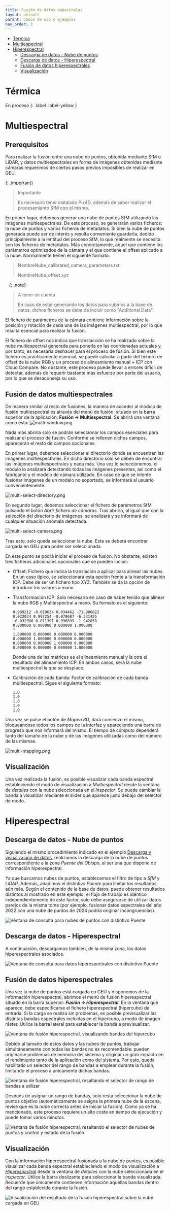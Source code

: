 ```yaml
---
title: Fusión de datos espectrales
layout: default
parent: Casos de uso y ejemplos
nav_order: 3
---
```


- [Térmica](#térmica)
- [Multiespectral](#multiespectral)
- [Hiperespectral](#hiperespectral)
  - [Descarga de datos - Nube de puntos](#descarga-de-datos---nube-de-puntos)
  - [Descarga de datos - Hiperespectral](#descarga-de-datos---hiperespectral)
  - [Fusión de datos hiperespectrales](#fusión-de-datos-hiperespectrales)
  - [Visualización](#visualización)

# Térmica

En proceso
{: .label .label-yellow }

# Multiespectral

## Prerequisitos

Para realizar la fusión entre una nube de puntos, obtenida mediante SfM o LiDAR, y datos multiespectrales en forma de imágenes obtenidas mediante cámaras requerimos de ciertos pasos previos imposibles de realizar en GEU. 

{: .important}

> Importante
> 
> Es necesario tener instalado Pix4D, además de saber realizar el procesamiento SfM con el mismo.

En primer lugar, debemos generar una nube de puntos SfM utilizando las imágenes multiespectrales. De este proceso, se generarán varios ficheros: la nube de puntos y varios ficheros de metadatos. Si bien la nube de puntos generada puede ser de interés y resulta conveniente guardarla, dedido principalmente a la lentitud del proceso SfM, lo que realmente se necesita son los ficheros de metadatos. Más concretamente, aquel que contiene los parámetros optimizados de la cámara y el que contiene el offset aplicado a la nube. Normalmente tienen el siguiente formato:

> NombreNube_calibrated_camera_parameters.txt
> 
> NombreNube_offset.xyz

   {: .note}

> A tener en cuenta
> 
> En caso de estar generando los datos para subirlos a la base de datos, dichos ficheros se debe de incluir como "Additional Data".

El fichero de parámetros de la cámara contiene información sobre la posición y rotación de cada una de las imágenes multiespectral, por lo que resulta esencial para realizar la fusión.

El fichero de offset nos indica que translacción se ha realizado sobre la nube multiespectral generada para ponerla en las coordenadas actuales y, por tanto, es necesaria deshacer para el proceso de fusión. Si bien este fichero es prácticamente esencial, se puede calcular a partir del fichero de offset de la nube RGB y un proceso de alineamiento manual + ICP con Cloud Compare. No obstante, este proceso puede llevar a errores dificil de detectar, además de requerir bastante más esfuerzo por parte del usuario, por lo que se desaconseja su uso.

## Fusión de datos multiespectrales

De manera similar al resto de fusiones, la manera de acceder al módulo de fusión multiespectral es através del menú de fusión, situado en la barra superior de la aplicación: **Fusión -> Multiespectral**. Se abrirá una ventana como esta:
![multi-window.png](../Assets/Images/multi-window.png)

Nada más abrirla solo se podrán seleccionar los campos esenciales para realizar el proceso de fusión. Conforme se rellenen dichos campos, aparecerán el resto de campos opcionales. 

En primer lugar, debemos seleccionar el directorio donde se encuentran las imágenes multiespectrales. En dicho directorio solo se deben de encontrar las imágenes multiespectrales y nada más. Una vez lo seleccionemos, el módulo lo analizará detectando todas las imágenes presentes, así como el fabricante y el modelo de cámara utilizado. En caso de que se intente fusionar imágenes de un modelo no soportado, se informará al usuario convenientemente. 

![multi-select-directory.png](../Assets/Images/multi-select-directory.png "Interfaz tras seleccionar el directorio de imágenes")

En segundo lugar, debemos seleccionar el fichero de parámetros SfM pulsando el botón *Abrir fichero de cámaras*. Tras abrirlo, al igual que con la selección del directorio de imágenes, se analizará y se informará de cualquier situación anómala detectada.

![multi-select-camera.png](../Assets/Images/multi-select-camera.png "Interfaz tras seleccionar el fichero de cámaras. Se puede ver una advertencia debido a que el nº de cámaras no coincide con el nº de imágenes.")

Tras esto, solo queda seleccionar la nube. Esta se deberá encontrar cargada en GEU para poder ser seleccionada. 



En este punto se podrá iniciar el proceso de fusión. No obstante, existen tres ficheros adicionales opcionales que se pueden incluir:

- Offset: Fichero que indica la translación a aplicar para alinear las nubes. En un caso típico, se seleccionará esta opción frente a la transformación ICP. Debe de ser un fichero tipo XYZ. También se da la opción de introducir los valores a mano.

- Transformación ICP: Solo necesario en caso de haber tenido que alinear la nube RGB y Multiespectral a mano. Su formato es el siguiente:
  
  ```
  0.999212 -0.019634 0.034462 -71.906822
  0.022034 0.997254 -0.070687 -6.331425
  -0.032980 0.071391 0.996899 -1.942858
  0.000000 0.000000 0.000000 1.000000
  *
  1.000000 0.000000 0.000000 0.000000
  0.000000 1.000000 0.000000 0.000000
  0.000000 0.000000 1.000000 0.000000
  0.000000 0.000000 0.000000 1.000000
  ```
  
  Donde una de las matrices es el alineamiento manual y la otra el resultado del alineamiento ICP. En ambos casos, será la nube multiespectral la que se desplace.

- Calibración de cada banda: Factor de calibración de cada banda multiespectral. Sigue el siguiente formato:
  
  ```
  1.0
  1.0
  1.0
  1.0
  1.0
  ```



Una vez se pulse el botón de *Mapeo 3D*, dará comienzo el mismo, bloqueandose todos los campos de la interfaz y apareciendo una barra de progreso que nos informará del mismo. El tiempo de cómputo dependerá tanto del tamaño de la nube y de las imágenes utilizadas como del número de las mismas.

![multi-mapping.png](../Assets/Images/multi-mapping.png)

## Visualización

Una vez realizada la fusión, es posible visualizar cada banda espectral estableciendo el modo de visualización a *Multiespectral* desde la ventana de *detalles* con la nube seleccionada en el *inspector*. Se puede cambiar la banda a visualizar mediante el slider que aparece justo debajo del selector de modo. 



# Hiperespectral

## Descarga de datos - Nube de puntos

Siguiendo el mismo procedimiento indicado en el ejemplo [Descarga y visualización de datos](/Casos%20de%20uso%20y%20ejemplos/Descarga-y-visualizacion-datos), realizamos la descarga de la nube de puntos correspondiente a la zona *Puente del Obispo*, al ser una que dispone de información hiperespectral.

Ya que buscamos nubes de puntos, establecemos el filtro de tipo a *SfM* y *LiDAR*. Además, añadimos el distintivo *Puente* para limitar los resultados aún más. Según el contenido de la base de datos, puede obtener resultados distintos al mostrado en este ejemplo; el flujo de trabajo es idéntico independientemente de este factor, solo debe asegurarse de utilizar datos parejos de la misma toma (por ejemplo, fusionar datos espectrales del año 2022 con una nube de puntos de 2024 podría originar incongruencias).

![Ventana de consulta para nubes de puntos con distintivo *Puente*](../Assets/Images/fusion_hiper_querynube.png)

## Descarga de datos - Hiperespectral

A continuación, descargamos también, de la misma zona, los datos hiperespectrales asociados.

![Ventana de consulta para datos hiperespectrales con distintivo *Puente*](../Assets/Images/fusion_hiper_querydato.png)

## Fusión de datos hiperespectrales

Una vez la nube de puntos está cargada en GEU y disponemos de la información hiperespectral, abrimos el menú de fusión hiperespectral situado en la barra superior: ***Fusión -> Hiperespectral***. En la ventana que aparece, debe especificarse el fichero hiperespectral (hipercubo) de entrada. Si la carga se realiza sin problemas, es posible previsualizar las distintas bandas espectrales incluidas en el hipercubo, a modo de imagen ráster. Utilice la barra lateral para establecer la banda a previsualizar.

![Ventana de fusión hiperespectral, visualizando bandas del hipercubo](../Assets/Images/fusion_hiper_input.png)

Debido al tamaño de estos datos y las nubes de puntos, trabajar simultáneamente con todas las bandas no es recomendable: pueden originarse problemas de memoria del sistema y originar un gran impacto en el rendimiento tanto de la aplicación como del sistema. Por esto, queda habilitado un selector del rango de bandas a emplear durante la fusión, limitando el proceso a únicamente dichas bandas.

![Ventana de fusión hiperespectral, resaltando el selector de rango de bandas a utilizar](../Assets/Images/fusion_hiper_bandsrange.png)

Después de asignar un rango de bandas, solo resta seleccionar la nube de puntos objetivo (automáticamente se asigna la primera nube de la escena, revise que es la nube correcta antes de iniciar la fusión). Como ya se ha mencionado, este proceso requiere un alto coste en tiempo de ejecución y puede tomar varios minutos.

![Ventana de fusión hiperespectral, resaltando el selector de nubes de puntos y control y estado de la fusión](../Assets/Images/fusion_hiper_fusing.png)

## Visualización

Con la información hiperespectral fusionada a la nube de puntos, es posible visualizar cada banda espectral estableciendo el modo de visualización a *<ins>Hiperespectral</ins>* desde la ventana de *detalles* con la nube seleccionada en el *inspector*. Utilice la barra deslizante para seleccionar la banda visualizada. Recuerde que únicamente contienen información aquellas bandas dentro del rango establecido durante la fusión.

![Visualización del resultado de la fusión hiperespectral sobre la nube cargada en GEU](../Assets/Images/fusion_hiper_result.png)
